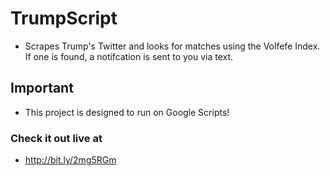 # TrumpScript
* Scrapes Trump's Twitter and looks for matches using the Volfefe Index. If one is found, a notifcation is sent to you via text.

## Important
 * This project is designed to run on Google Scripts!
 
 ### Check it out live at
 * http://bit.ly/2mg5RGm
